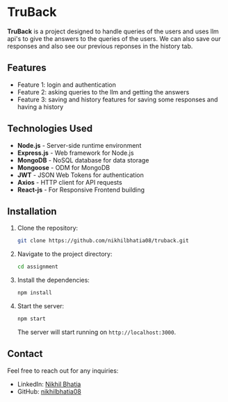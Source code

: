 # TruBack

**TruBack** is a project designed to handle queries of the users and uses llm api's to give the answers to the queries of the users. We can also save our responses and also see our previous reponses in the history tab. 

## Features

- Feature 1: login and authentication
- Feature 2: asking queries to the llm and getting the answers 
- Feature 3: saving and history features for saving some responses and having a history

## Technologies Used

- **Node.js** - Server-side runtime environment
- **Express.js** - Web framework for Node.js
- **MongoDB** - NoSQL database for data storage
- **Mongoose** - ODM for MongoDB
- **JWT** - JSON Web Tokens for authentication
- **Axios** - HTTP client for API requests
- **React-js** - For Responsive Frontend building 

## Installation

1. Clone the repository:

   ```bash
   git clone https://github.com/nikhilbhatia08/truback.git
   ```

2. Navigate to the project directory:

   ```bash
   cd assignment
   ```

3. Install the dependencies:

   ```bash
   npm install
   ```

4. Start the server:

   ```bash
   npm start
   ```

   The server will start running on `http://localhost:3000`.

## Contact

Feel free to reach out for any inquiries:

- LinkedIn: [Nikhil Bhatia](https://www.linkedin.com/in/nikhil-bhatia-509b08253/)
- GitHub: [nikhilbhatia08](https://github.com/nikhilbhatia08)